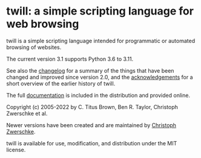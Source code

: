 twill: a simple scripting language for web browsing
===================================================

twill is a simple scripting language intended for programmatic or automated browsing of websites.

The current version 3.1 supports Python 3.6 to 3.11.

See also the [changelog](https://twill-tools.github.io/twill/changelog.html) for a summary of the things that have been changed and improved since version 2.0, and the [acknowledgements](https://twill-tools.github.io/twill/overview.html#acknowledgements) for a short overview of the earlier history of twill.

The full [documentation](https://twill-tools.github.io/twill/) is included in the distribution and provided online.

Copyright (c) 2005-2022 by C. Titus Brown, Ben R. Taylor, Christoph Zwerschke et al.

Newer versions have been created and are maintained by [Christoph Zwerschke](https://github.com/Cito).
 
twill is available for use, modification, and distribution under the MIT license.
